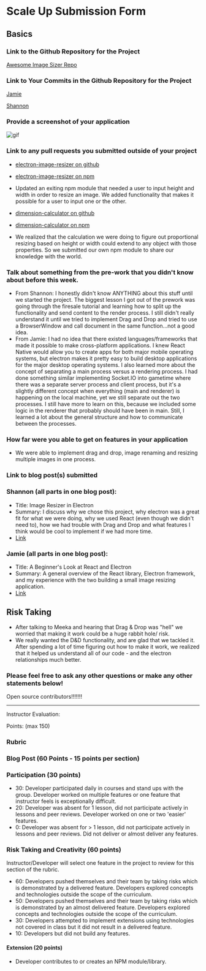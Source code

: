 # Scale Up Submission Form

## Basics

### Link to the Github Repository for the Project
[Awesome Image Sizer Repo](https://github.com/jecrockett/image_resizer)

### Link to Your Commits in the Github Repository for the Project
[Jamie](https://github.com/jecrockett/image_resizer/commits/master?author=jecrockett)

[Shannon](https://github.com/jecrockett/image_resizer/commits/master?author=ShannonPaige)

### Provide a screenshot of your application
![gif](http://g.recordit.co/rtyQ4MiGtm.gif)

### Link to any pull requests you submitted outside of your project
- [electron-image-resizer on github](https://github.com/jecrockett/electron-image-resize)
- [electron-image-resizer on npm](https://www.npmjs.com/package/electron-image-resize)
- Updated an exiting npm module that needed a user to input height and width in order
to resize an image. We added functionality that makes it possible for a user to input one
or the other.

- [dimension-calculator on github](https://github.com/jecrockett/dimension_calculator)
- [dimension-calculator on npm](https://www.npmjs.com/package/dimension_calculator)
- We realized that the calculation we were doing to figure out proportional resizing based on
height or width could extend to any object with those properties. So we submitted our own
npm module to share our knowledge with the world.

### Talk about something from the pre-work that you didn't know about before this week.
- From Shannon: I honestly didn't know ANYTHING about this stuff until we started the project. The biggest lesson I got out of the prework was going through the firesale tutorial and learning how to split up the functionality and send content to the render process. I still didn't really understand it until we tried to implement Drag and Drop and tried to use a BrowserWindow and call document in the same function...not a good idea.
- From Jamie: I had no idea that there existed languages/frameworks that made it possible to make cross-platform applications. I knew React Native would allow you to create apps for both major mobile operating systems, but electron makes it pretty easy to build desktop applications for the major desktop operating systems. I also learned more about the concept of separating a main process versus a rendering process. I had done something similar implementing Socket.IO into gametime where there was a separate server process and client process, but it's a slightly different concept when everything (main and renderer) is happening on the local machine, yet we still separate out the two processes. I still have more to learn on this, because we included some logic in the renderer that probably should have been in main. Still, I learned a lot about the general structure and how to communicate between the processes.

### How far were you able to get on features in your application
- We were able to implement drag and drop, image renaming and resizing multiple images in one process.

### Link to blog post(s) submitted

### Shannon (all parts in one blog post):
  - Title: Image Resizer in Electron
  - Summary: I discuss why we chose this project, why electron was a great fit for what we were doing, why we used React (even though we didn't need to), how we had trouble with Drag and Drop and what features I think would be cool to implement if we had more time.
  - [Link](http://developerterms.com/image-resizer/)

### Jamie (all parts in one blog post):
  - Title: A Beginner's Look at React and Electron
  - Summary: A general overview of the React library, Electron framework, and my experience with the two building a small image resizing application.
  - [Link](https://docs.google.com/document/d/1GeEj1YZxqfePiV8wkt_VGVoEwq5wiIH0rBXlVYegFYE/edit) 

## Risk Taking
  - After talking to Meeka and hearing that Drag & Drop was "hell" we worried that making it work could be a huge rabbit hole/ risk.
  - We really wanted the D&D functionality, and are glad that we tackled it. After spending a lot of time figuring out how to make it work, we realized that it helped us understand all of our code - and the electron relationships much better.

### Please feel free to ask any other questions or make any other statements below!
Open source contributors!!!!!!!

-----

Instructor Evaluation:

Points: (max 150)

### Rubric

### Blog Post (60 Points - 15 points per section)  

### Participation (30 points)
  * 30: Developer participated daily in courses and stand ups with the group. Developer worked on multiple features or one feature that instructor feels is exceptionally difficult.
  * 20: Developer was absent for 1 lesson, did not participate actively in lessons and peer reviews. Developer worked on one or two 'easier' features.
  * 0: Developer was absent for > 1 lesson, did not participate actively in lessons and peer reviews. Did not deliver or almost deliver any features.

### Risk Taking and Creativity (60 points)

Instructor/Developer will select one feature in the project to review for this section of the rubric.

  * 60: Developers pushed themselves and their team by taking risks which is demonstrated by a delivered feature. Developers explored concepts and technologies outside the scope of the curriculum.
  * 50: Developers pushed themselves and their team by taking risks which is demonstrated by an almost delivered feature. Developers explored concepts and technologies outside the scope of the curriculum.
  * 30: Developers attempted to implement extensions using technologies not covered in class but it did not result in a delivered feature.
  * 10: Developers but did not build any features.

#### Extension (20 points)

  * Developer contributes to or creates an NPM module/library.
